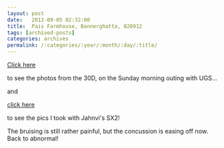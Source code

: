```yaml
---
layout: post
date:	2012-09-05 02:32:00
title:  Pais Farmhouse, Bannerghatta, 020912
tags: [archived-posts]
categories: archives
permalink: /:categories/:year/:month/:day/:title/
---
```

<a href="https://www.facebook.com/media/set/?set=a.10151068017573878.447543.587058877&type=3"> Click here </a>

to see the photos from the 30D, on the Sunday morning outing with UGS...

and 

<a href="https://www.facebook.com/media/set/?set=a.10151066534073878.447262.587058877&type=3"> click here </a>

to see the pics I took with Jahnvi's SX2!

The bruising is still rather painful, but the concussion is easing off now. Back to abnormal!
